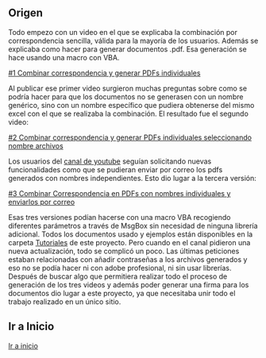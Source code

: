## Origen
Todo empezo con un video en el que se explicaba la combinación por correspondencia sencilla, válida para la mayoría de los usuarios. Además se explicaba como hacer para generar documentos .pdf. Esa generación se hace usando una macro con VBA. 


 [#1 Combinar correspondencia y generar PDFs individuales](https://youtu.be/PJYR6Cc9ovU)

Al publicar ese primer video surgieron muchas preguntas sobre como se podría hacer para que los documentos no se generasen con un nombre genérico, sino con un nombre específico que pudiera obtenerse del mismo excel con el que se realizaba la combinación. El resultado fue el segundo video:

 [#2 Combinar correspondencia y generar PDFs individuales seleccionando nombre archivos](https://youtu.be/Lu64q5-2ABA)

Los usuarios del [canal de youtube](https://www.youtube.com/c/DavidBuenoVallejo) seguían solicitando nuevas funcionalidades como que se pudieran enviar por correo los pdfs generados con nombres independientes. Esto dio lugar a la tercera versión:

 [#3 Combinar Correspondencia en PDFs con nombres individuales y enviarlos por correo](https://youtu.be/OaHKKyT0ke0)

Esas tres versiones podían hacerse con una macro VBA recogiendo diferentes parámetros a través de MsgBox sin necesidad de ninguna librería adicional. Todos los documentos usado y ejemplos están disponibles en la carpeta [Tutoriales](Tutoriales) de este proyecto. Pero cuando en el canal pidieron una nueva actualización, todo se complicó un poco. Las últimas peticiones estaban relacionadas con añadir contraseñas a los archivos generados y eso no se podía hacer ni con adobe profesional, ni sin usar librerías. Después de buscar algo que permitiera realizar todo el proceso de generación de los tres videos y además poder generar una firma para los documentos dio lugar a este proyecto, ya que necesitaba unir todo el trabajo realizado en un único sitio. 

## Ir a Inicio
[Ir a inicio](README.md#combinar-correspondencia)
